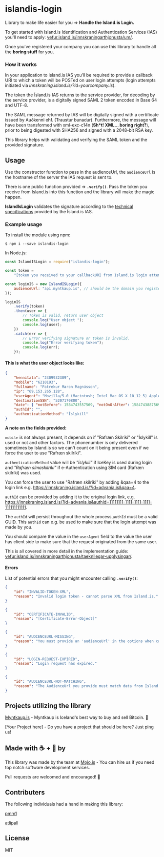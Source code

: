 # islandis-login

Library to make life easier for you => **Handle the Island.is Login.**

To get started with Island.is Identification and Authentication Services (IAS) you'll need to apply: [vefur.island.is/innskraningarthjonusta/um/](https://vefur.island.is/innskraningarthjonusta/um/).

Once you've registered your company you can use this library to handle all the **boring stuff** for you.

### How it works

In your application to Island.is IAS you'll be required to provide a callback URI to which a token will be POSTed on user login attempts (login attempts initiated via _innskraning.island.is/?id=yourcompany.is_).

The token the Ísland.is IAS returns to the service provider, for decoding by the service provider, is a digitally signed SAML 2 token encoded in Base 64 and UTF-8.

The SAML message returned by IAS will be digitally signed with a certificate issued by Auðkenni ehf. (Traustur bunadur). Furthermore, the message will have been transformed with xml-exc-c14n (**Sh\*t! XML... boring right?**), prior to being digested with SHA256 and signed with a 2048-bit RSA key.

This library helps with validating and verifying the SAML token and the provided signature.

## Usage

Use the constructor function to pass in the audienceUrl, the `audienceUrl` is the hostname of the server the IAS request is sent to.

There is one public function provided => **`.verify()`**. Pass the token you receive from Island.is into this function and the library will make the magic happen.

**IslandIsLogin** validates the signature according to the [technical specifications](https://vefur.island.is/innskraningarthjonusta/taeknilegar-upplysingar/) provided by the Ísland.is IAS.

### Example usage

To install the module using npm:

```shell
$ npm i --save islandis-login
```

In Node.js:

```js
const IslandISLogin = require("islandis-login");

const token =
    "[token you received to your callbackURI from Island.is login attempt]";

const loginIS = new IslandISLogin({
    audienceUrl: "api.myntkaup.is", // should be the domain you registered with Island to which the request is sent.
});

loginIS
    .verify(token)
    .then(user => {
        // Token is valid, return user object
        console.log("User object ");
        console.log(user);
    })
    .catch(err => {
        // Error verifying signature or token is invalid.
        console.log("Error verifying token");
        console.log(err);
    });
```

#### This is what the user object looks like:

```json
{
    "kennitala": "2309932389",
    "mobile": "6210193",
    "fullname": "Patrekur Maron Magnússon",
    "ip": "69.153.265.128",
    "userAgent": "Mozilla/5.0 (Macintosh; Intel Mac OS X 10_12_5) AppleWebKit/537.69 (KHTML, like Gecko) Chrome/69.0.3511.69 Safari/537.69",
    "destinationSSN": "5207170800",
    "date": { "notBefore": 1584743557569, "notOnOrAfter": 1584743887569 },
    "authId": "",
    "authenticationMethod": "Íslykill"
}
```

**A note on the fields provided:**

`mobile` is not always present, it depends on if "Rafræn Skilríki" or "Íslykill" is used or not and other factors. The phonenumber is only delivered sometimes by Island.is so we can't count on it being present even if we force the user to use "Rafræn skilríki".

`authenticationMethod` value will be _"Íslykill"_ if IceKey is used during login and _"Rafræn símaskilríki"_ if e-Authentication using SIM card (Rafræn skilríki) was used.

You can force the user to use "Rafræn skilríki" by adding &qaa=4 to the login link e.g. https://innskraning.island.is/?id=advania.is&qaa=4.

`authId` can be provided by adding it to the original login link, e.g. https://innskraning.island.is/?id=advania.is&authId=11111111-1111-1111-1111-111111111111.

The `authId` will persist throughout the whole process,`authId` must be a valid GUID. This `authId` can e.g. be used to make sure that the login attempt was made by you.

You should compare the value in the `userAgent` field to the value the user has client side to make sure that the request originated from the same user.

This is all covered in more detail in the implementation guide: [vefur.island.is/innskraningarthjonusta/taeknilegar-upplysingar/](https://vefur.island.is/innskraningarthjonusta/taeknilegar-upplysingar/).

#### Errors

List of potential errors that you might encounter calling **`.verify()`**:

```json
{
    "id": "INVALID-TOKEN-XML",
    "reason": "Invalid login token - cannot parse XML from Island.is."
}
```

```json
{
    "id": "CERTIFICATE-INVALID",
    "reason": "[Certificate-Error-Object]"
}
```

```json
{
    "id": "AUDIENCEURL-MISSING",
    "reason": "You must provide an 'audienceUrl' in the options when calling the constructor function."
}
```

```json
{
    "id": "LOGIN-REQUEST-EXPIRED",
    "reason": "Login request has expired."
}
```

```json
{
    "id": "AUDIENCEURL-NOT-MATCHING",
    "reason": "The AudienceUrl you provide must match data from Island.is."
}
```

## Projects utilizing the library

[Myntkaup.is](https://myntkaup.is/) - Myntkaup is Iceland's best way to buy and sell Bitcoin. 🚀

[Your Project here] - Do you have a project that should be here? Just ping us!

## Made with ☕ + 🍺 by

This library was made by the team at [Mojo.is](https://www.mojo.is/) - You can hire us if you need top notch software development services.

Pull requests are welcomed and encouraged! 🙌

## Contributers

The following individuals had a hand in making this library:

[pmm1](https://github.com/pmm1)

[atlipall](https://github.com/atlipall)

## License

MIT
